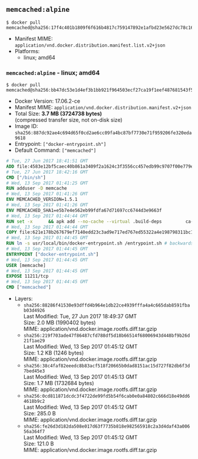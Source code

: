 ## `memcached:alpine`

```console
$ docker pull memcached@sha256:17f4c401b1809f6f616b4817c759147892e1afbd23e5627dc78c16fb2cdf0d4c
```

-	Manifest MIME: `application/vnd.docker.distribution.manifest.list.v2+json`
-	Platforms:
	-	linux; amd64

### `memcached:alpine` - linux; amd64

```console
$ docker pull memcached@sha256:bb47dc53e1d4ef3b1bb921f964503ecf27ca19f1eef487681543f57f562770ce
```

-	Docker Version: 17.06.2-ce
-	Manifest MIME: `application/vnd.docker.distribution.manifest.v2+json`
-	Total Size: **3.7 MB (3724738 bytes)**  
	(compressed transfer size, not on-disk size)
-	Image ID: `sha256:887dc92ae4c694d65f0cd2ae6cc09fa4bc87bf7730e71f959206fe320eda9618`
-	Entrypoint: `["docker-entrypoint.sh"]`
-	Default Command: `["memcached"]`

```dockerfile
# Tue, 27 Jun 2017 18:41:51 GMT
ADD file:4583e12bf5caec40b861a3409f2a1624c3f3556cc457edb99c9707f00e779e45 in / 
# Tue, 27 Jun 2017 18:42:16 GMT
CMD ["/bin/sh"]
# Wed, 13 Sep 2017 01:41:25 GMT
RUN adduser -D memcache
# Wed, 13 Sep 2017 01:41:26 GMT
ENV MEMCACHED_VERSION=1.5.1
# Wed, 13 Sep 2017 01:41:26 GMT
ENV MEMCACHED_SHA1=e5b7e4e562eb99fdfa67d71697cc6744d3e9663f
# Wed, 13 Sep 2017 01:44:44 GMT
RUN set -x 		&& apk add --no-cache --virtual .build-deps 		ca-certificates 		coreutils 		cyrus-sasl-dev 		dpkg-dev dpkg 		gcc 		libc-dev 		libevent-dev 		libressl 		linux-headers 		make 		perl 		perl-utils 		tar 		&& wget -O memcached.tar.gz "https://memcached.org/files/memcached-$MEMCACHED_VERSION.tar.gz" 	&& echo "$MEMCACHED_SHA1  memcached.tar.gz" | sha1sum -c - 	&& mkdir -p /usr/src/memcached 	&& tar -xzf memcached.tar.gz -C /usr/src/memcached --strip-components=1 	&& rm memcached.tar.gz 		&& cd /usr/src/memcached 		&& ./configure 		--build="$(dpkg-architecture --query DEB_BUILD_GNU_TYPE)" 		--enable-sasl 	&& make -j "$(nproc)" 		&& make test 	&& make install 		&& cd / && rm -rf /usr/src/memcached 		&& runDeps="$( 		scanelf --needed --nobanner --recursive /usr/local 			| awk '{ gsub(/,/, "\nso:", $2); print "so:" $2 }' 			| sort -u 			| xargs -r apk info --installed 			| sort -u 	)" 	&& apk add --virtual .memcached-rundeps $runDeps 	&& apk del .build-deps 		&& memcached -V
# Wed, 13 Sep 2017 01:44:44 GMT
COPY file:621e178b267679ef7140edd23c3ad9e717ed767ed55322a4e198798311bc1d36 in /usr/local/bin/ 
# Wed, 13 Sep 2017 01:44:45 GMT
RUN ln -s usr/local/bin/docker-entrypoint.sh /entrypoint.sh # backwards compat
# Wed, 13 Sep 2017 01:44:45 GMT
ENTRYPOINT ["docker-entrypoint.sh"]
# Wed, 13 Sep 2017 01:44:45 GMT
USER [memcache]
# Wed, 13 Sep 2017 01:44:45 GMT
EXPOSE 11211/tcp
# Wed, 13 Sep 2017 01:44:45 GMT
CMD ["memcached"]
```

-	Layers:
	-	`sha256:88286f41530e93dffd4b964e1db22ce4939fffa4a4c665dab8591fbab03d4926`  
		Last Modified: Tue, 27 Jun 2017 18:49:37 GMT  
		Size: 2.0 MB (1990402 bytes)  
		MIME: application/vnd.docker.image.rootfs.diff.tar.gzip
	-	`sha256:219f703ade47f86487cfd788df5d18b66514f68006943d448bf9b26d21f1ae29`  
		Last Modified: Wed, 13 Sep 2017 01:45:12 GMT  
		Size: 1.2 KB (1246 bytes)  
		MIME: application/vnd.docker.image.rootfs.diff.tar.gzip
	-	`sha256:38c4faf82eeedc8b83acf518f20665b0dad8151ac15d727f82db6f3d7bed45e3`  
		Last Modified: Wed, 13 Sep 2017 01:45:13 GMT  
		Size: 1.7 MB (1732684 bytes)  
		MIME: application/vnd.docker.image.rootfs.diff.tar.gzip
	-	`sha256:0cd811871dcdc3f4722de99fd5b54f6cab0e0a84802c666d18e49dd64618b9c2`  
		Last Modified: Wed, 13 Sep 2017 01:45:12 GMT  
		Size: 285.0 B  
		MIME: application/vnd.docker.image.rootfs.diff.tar.gzip
	-	`sha256:fe26d3d182da508e017d63f7735b818e982565918c2a3d4daf43a00656a364f7`  
		Last Modified: Wed, 13 Sep 2017 01:45:12 GMT  
		Size: 121.0 B  
		MIME: application/vnd.docker.image.rootfs.diff.tar.gzip
